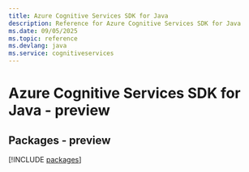 ```yaml
---
title: Azure Cognitive Services SDK for Java
description: Reference for Azure Cognitive Services SDK for Java
ms.date: 09/05/2025
ms.topic: reference
ms.devlang: java
ms.service: cognitiveservices
---
```

# Azure Cognitive Services SDK for Java - preview
## Packages - preview
[!INCLUDE [packages](cognitive-services-index.md)]